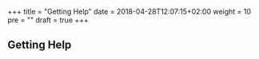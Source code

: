 +++
title = "Getting Help"
date = 2018-04-28T12:07:15+02:00
weight = 10
pre = "<b></b>"
draft = true
+++

## Getting Help
